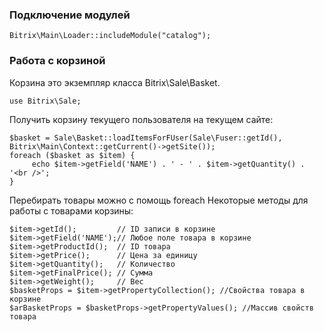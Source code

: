 <h3>Подключение модулей</h3>

    Bitrix\Main\Loader::includeModule("catalog");

<h3>Работа с корзиной</h3>

Корзина это экземпляр класса Bitrix\Sale\Basket.

    use Bitrix\Sale;
    
Получить корзину текущего пользователя на текущем сайте:

    $basket = Sale\Basket::loadItemsForFUser(Sale\Fuser::getId(), Bitrix\Main\Context::getCurrent()->getSite());
    foreach ($basket as $item) {
         echo $item->getField('NAME') . ' - ' . $item->getQuantity() . '<br />';
    }
    
Перебирать товары можно с помощь foreach
Некоторые методы для работы с товарами корзины:


    $item->getId();         // ID записи в корзине
    $item->getField('NAME');// Любое поле товара в корзине
    $item->getProductId();  // ID товара
    $item->getPrice();      // Цена за единицу
    $item->getQuantity();   // Количество
    $item->getFinalPrice(); // Сумма
    $item->getWeight();     // Вес
    $basketProps = $item->getPropertyCollection(); //Свойства товара в корзине
    $arBasketProps = $basketProps->getPropertyValues(); //Массив свойств товара
